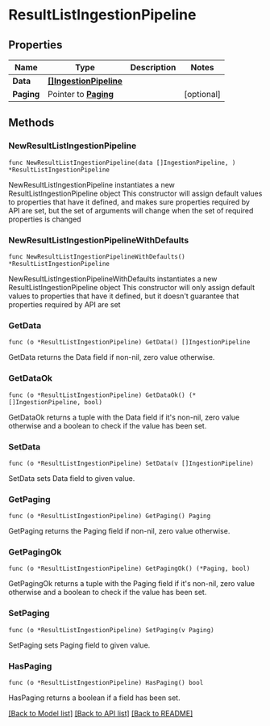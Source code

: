 # ResultListIngestionPipeline

## Properties

Name | Type | Description | Notes
------------ | ------------- | ------------- | -------------
**Data** | [**[]IngestionPipeline**](IngestionPipeline.md) |  | 
**Paging** | Pointer to [**Paging**](Paging.md) |  | [optional] 

## Methods

### NewResultListIngestionPipeline

`func NewResultListIngestionPipeline(data []IngestionPipeline, ) *ResultListIngestionPipeline`

NewResultListIngestionPipeline instantiates a new ResultListIngestionPipeline object
This constructor will assign default values to properties that have it defined,
and makes sure properties required by API are set, but the set of arguments
will change when the set of required properties is changed

### NewResultListIngestionPipelineWithDefaults

`func NewResultListIngestionPipelineWithDefaults() *ResultListIngestionPipeline`

NewResultListIngestionPipelineWithDefaults instantiates a new ResultListIngestionPipeline object
This constructor will only assign default values to properties that have it defined,
but it doesn't guarantee that properties required by API are set

### GetData

`func (o *ResultListIngestionPipeline) GetData() []IngestionPipeline`

GetData returns the Data field if non-nil, zero value otherwise.

### GetDataOk

`func (o *ResultListIngestionPipeline) GetDataOk() (*[]IngestionPipeline, bool)`

GetDataOk returns a tuple with the Data field if it's non-nil, zero value otherwise
and a boolean to check if the value has been set.

### SetData

`func (o *ResultListIngestionPipeline) SetData(v []IngestionPipeline)`

SetData sets Data field to given value.


### GetPaging

`func (o *ResultListIngestionPipeline) GetPaging() Paging`

GetPaging returns the Paging field if non-nil, zero value otherwise.

### GetPagingOk

`func (o *ResultListIngestionPipeline) GetPagingOk() (*Paging, bool)`

GetPagingOk returns a tuple with the Paging field if it's non-nil, zero value otherwise
and a boolean to check if the value has been set.

### SetPaging

`func (o *ResultListIngestionPipeline) SetPaging(v Paging)`

SetPaging sets Paging field to given value.

### HasPaging

`func (o *ResultListIngestionPipeline) HasPaging() bool`

HasPaging returns a boolean if a field has been set.


[[Back to Model list]](../README.md#documentation-for-models) [[Back to API list]](../README.md#documentation-for-api-endpoints) [[Back to README]](../README.md)


